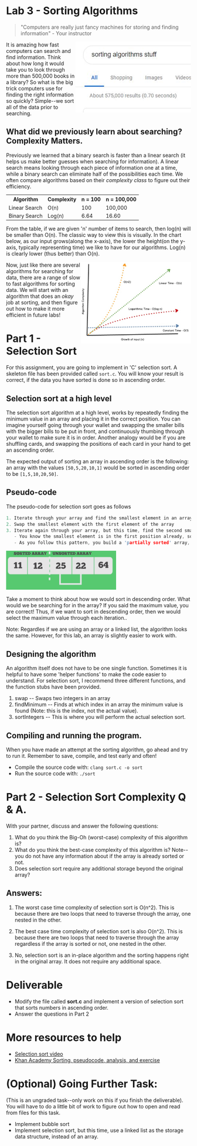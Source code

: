 # Lab 3 - Sorting Algorithms
> "Computers are really just fancy machines for storing and finding information" - Your instructor

<img src="./media/sort.JPG" style="float:right;" alt="Sorting">
It is amazing how fast computers can search and find information. Think about how long it would take you to look through more than 500,000 books in a library? So what is the big trick computers use for finding the right information so quickly? Simple--we sort all of the data prior to searching.

## What did we previously learn about searching? Complexity Matters.

Previously we learned that a binary search is faster than a linear search (it helps us make better guesses when searching for information). A linear search means looking through each piece of information one at a time, while a binary search can eliminate half of the possibilities each time. We often compare algorithms based on their *complexity class* to figure out their efficiency.

<table>
  <tbody>
    <tr>
      <th>Algorithm</th>
      <th align="center">Complexity</th>
      <th>n = 100</th>
      <th>n = 100,000</th>
    </tr>
    <tr>
      <td>Linear Search</td>
      <td align="left">O(n)</td>
      <td>100</td>
      <td>100,000</td>
    </tr>
    <tr>
      <td>Binary Search</td>
      <td align="left">Log(n)</td>
      <td>6.64</td>
      <td>16.60</td>
    </tr>
  </tbody>
</table>

From the table, if we are given 'n' number of items to search, then log(n) will be smaller than O(n). The classic way to view this is visually. In the chart below, as our input grows(along the x-axis), the lower the height(on the y-axis, typically representing time) we like to have for our algorithms. Log(n) is clearly lower (thus better) than O(n).

<img src="./media/growth.png" width="300px" style="float:right;" alt="Sorting">

Now, just like there are several algorithms for searching for data, there are a range of slow to fast algorithms for sorting data. We will start with an algorithm that does an *okay* job at sorting, and then figure out how to make it more efficient in future labs!

# Part 1 - Selection Sort 

For this assignment, you are going to implement in 'C' selection sort. A skeleton file has been provided called `sort.c`. You will know your result is correct, if the data you have sorted is done so in ascending order.

## Selection sort at a high level

The selection sort algorithm at a high level, works by repeatedly finding the minimum value in an array and placing it in the correct position. You can imagine yourself going through your wallet and swapping the smaller bills with the bigger bills to be put in front, and continuously thumbing through your wallet to make sure it is in order. Another analogy would be if you are shuffling cards, and swapping the positions of each card in your hand to get an ascending order.

The expected output of sorting an array in ascending order is the following: an array with the values `[50,5,20,10,1]` would be sorted in ascending order to be `[1,5,10,20,50]`. 

## Pseudo-code

The pseudo-code for selection sort goes as follows
```c
1. Iterate through your array and find the smallest element in an array
2. Swap the smallest element with the first element of the array
3. Iterate again through your array, but this time, find the second smallest element and place it in the second position.
   - You know the smallest element is in the first position already, so you are swapping in the second position 
   - As you follow this pattern, you build a 'partially sorted' array, until you reach the end of your array..
```

<img src="./media/selection.png" width="300px" alt="Selection Sort">

Take a moment to think about how we would sort in descending order. What would we be searching for in the array? If you said the maximum value, you are correct! Thus, if we want to sort in descending order, then we would select the maximum value through each iteration..

Note: Regardles if we are using an array or a linked list, the algorithm looks the same. However, for this lab, an array is slightly easier to work with.

## Designing the algorithm

An algorithm itself does not have to be one single function. Sometimes it is helpful to have some 'helper functions' to make the code easier to understand. For selection sort, I recommend three different functions, and the function stubs have been provided.

1. swap -- Swaps two integers in an array
2. findMinimum -- Finds at which index in an array the minimum value is found (Note: this is the index, not the actual value).
3. sortIntegers -- This is where you will perform the actual selection sort.

## Compiling and running the program.

When you have made an attempt at the sorting algorithm, go ahead and try to run it. Remember to save, compile, and test early and often!

* Compile the source code with: `clang sort.c -o sort`
* Run the source code with: `./sort`

# Part 2 - Selection Sort Complexity Q & A.

With your partner, discuss and answer the following questions:

1. What do you think the Big-Oh (worst-case) complexity of this algorithm is? 
2. What do you think the best-case complexity of this algorithm is? Note-- you do not have any information about if the array is already sorted or not.
3. Does selection sort require any additional storage beyond the original array? 

## Answers:

1. The worst case time complexity of selection sort is O(n^2). This is because there are two loops that need to traverse through the array, one nested in the other.

2. The best case time complexity of selection sort is also O(n^2). This is because there are two loops that need to traverse through the array regardless if the array is sorted or not, one nested in the other.

3. No, selection sort is an in-place algorithm and the sorting happens right in the original array. It does not require any additional space.

# Deliverable

- Modify the file called **sort.c** and implement a version of selection sort that sorts numbers in ascending order.
- Answer the questions in Part 2
  

# More resources to help

- [Selection sort video](https://www.youtube.com/watch?v=xWBP4lzkoyM)
- [Khan Academy Sorting, pseudocode, analysis, and exercise](https://www.khanacademy.org/computing/computer-science/algorithms/sorting-algorithms/a/sorting)

# (Optional) Going Further Task:

(This is an ungraded task--only work on this if you finish the deliverable). You will have to do a little bit of work to figure out how to open and read from files for this task.

- Implement bubble sort
- Implement selection sort, but this time, use a linked list as the storage data structure, instead of an array.
